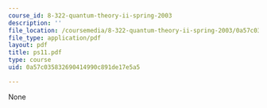 ```yaml
---
course_id: 8-322-quantum-theory-ii-spring-2003
description: ''
file_location: /coursemedia/8-322-quantum-theory-ii-spring-2003/0a57c035832690414990c891de17e5a5_ps11.pdf
file_type: application/pdf
layout: pdf
title: ps11.pdf
type: course
uid: 0a57c035832690414990c891de17e5a5

---
```

None
